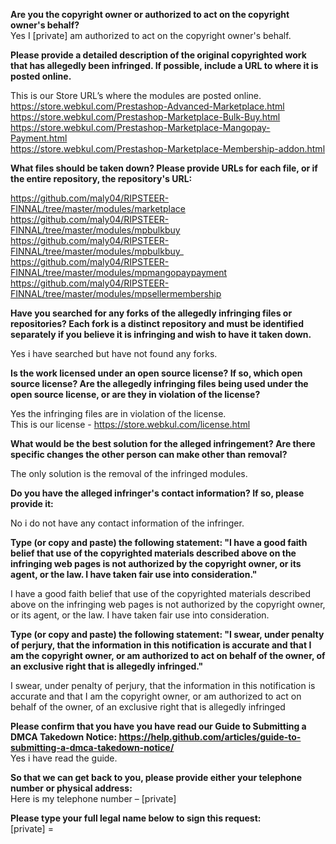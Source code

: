 **Are you the copyright owner or authorized to act on the copyright owner's behalf?**  
Yes I [private] am authorized to act on the copyright owner's behalf.

**Please provide a detailed description of the original copyrighted work that has allegedly been infringed. If possible, include a URL to where it is posted online.**  

This is our Store URL’s where the modules are posted online.  
https://store.webkul.com/Prestashop-Advanced-Marketplace.html  
https://store.webkul.com/Prestashop-Marketplace-Bulk-Buy.html  
https://store.webkul.com/Prestashop-Marketplace-Mangopay-Payment.html  
https://store.webkul.com/Prestashop-Marketplace-Membership-addon.html  

**What files should be taken down? Please provide URLs for each file, or if the entire repository, the repository's URL:**  

https://github.com/maly04/RIPSTEER-FINNAL/tree/master/modules/marketplace  
https://github.com/maly04/RIPSTEER-FINNAL/tree/master/modules/mpbulkbuy  
https://github.com/maly04/RIPSTEER-FINNAL/tree/master/modules/mpbulkbuy_  
https://github.com/maly04/RIPSTEER-FINNAL/tree/master/modules/mpmangopaypayment  
https://github.com/maly04/RIPSTEER-FINNAL/tree/master/modules/mpsellermembership  

**Have you searched for any forks of the allegedly infringing files or repositories? Each fork is a distinct repository and must be identified separately if you believe it is infringing and wish to have it taken down.**  

Yes i have searched but have not found any forks.  

**Is the work licensed under an open source license? If so, which open source license? Are the allegedly infringing files being used under the open source license, or are they in violation of the license?**  

Yes the infringing files are in violation of the license.  
This is our license - https://store.webkul.com/license.html  

**What would be the best solution for the alleged infringement? Are there specific changes the other person can make other than removal?**  

The only solution is the removal of the infringed modules.  

**Do you have the alleged infringer's contact information? If so, please provide it:**  

No i do not have any contact information of the infringer.  

**Type (or copy and paste) the following statement: "I have a good faith belief that use of the copyrighted materials described above on the infringing web pages is not authorized by the copyright owner, or its agent, or the law. I have taken fair use into consideration."**  

I have a good faith belief that use of the copyrighted materials described above on the infringing web pages is not authorized by the copyright owner, or its agent, or the law. I have taken fair use into consideration.  

**Type (or copy and paste) the following statement: "I swear, under penalty of perjury, that the information in this notification is accurate and that I am the copyright owner, or am authorized to act on behalf of the owner, of an exclusive right that is allegedly infringed."**  

I swear, under penalty of perjury, that the information in this notification is accurate and that I am the copyright owner, or am authorized to act on behalf of the owner, of an exclusive right that is allegedly infringed  

**Please confirm that you have you have read our Guide to Submitting a DMCA Takedown Notice: https://help.github.com/articles/guide-to-submitting-a-dmca-takedown-notice/**  
Yes i have read the guide.

**So that we can get back to you, please provide either your telephone number or physical address:**  
Here is my telephone number – [private]

**Please type your full legal name below to sign this request:**  
[private] =
